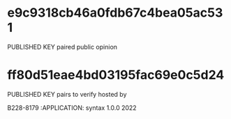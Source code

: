 # e9c9318cb46a0fdb67c4bea05ac531
PUBLISHED KEY paired public  opinion 
# ff80d51eae4bd03195fac69e0c5d24
PUBLISHED KEY pairs to verify hosted by

 B228-8179 :APPLICATION: syntax 1.0.0 2022
